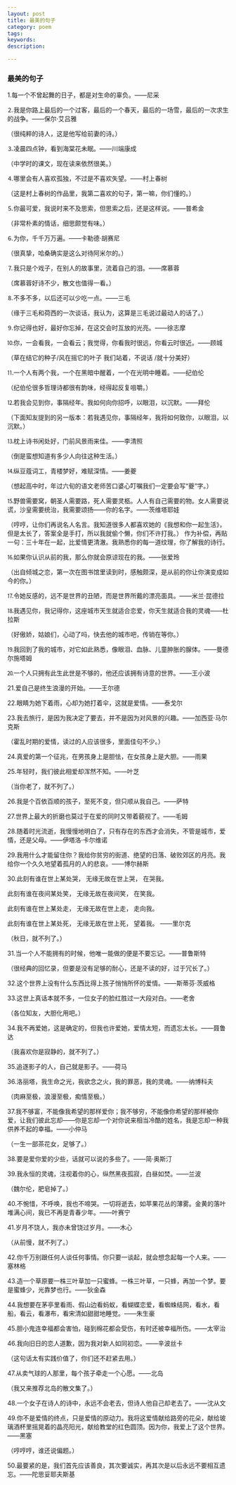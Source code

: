 ```yaml
---
layout: post
title: 最美的句子
category: poem
tags: 
keywords: 
description: 

---
```


### 最美的句子

1.每一个不曾起舞的日子，都是对生命的辜负。——尼采

⒉我是你路上最后的一个过客，最后的一个春天，最后的一场雪，最后的一次求生的战争。——保尔·艾吕雅

（很纯粹的诗人，这是他写给前妻的诗。）

⒊凌晨四点钟，看到海棠花未眠。——川端康成

（中学时的课文，现在读来依然很美。）

⒋哪里会有人喜欢孤独，不过是不喜欢失望。——村上春树

（这是村上春树的作品里，我第二喜欢的句子，第一嘛，你们懂的。）

⒌你最可爱，我说时来不及思索，但思索之后，还是这样说。——普希金

（非常朴素的情话，细思颇觉有味。）

⒍为你，千千万万遍。——卡勒德·胡赛尼

（很真挚，哈桑确实是这么对待阿米尔的。）

⒎我只是个戏子，在别人的故事里，流着自己的泪。——席慕蓉

（席慕蓉好诗不少，散文也值得一看。）

⒏不多不多，以后还可以少吃一点。——三毛

（缘于三毛和荷西的一次谈话，我认为，这算是三毛说过最动人的话了。）

⒐你记得也好，最好你忘掉，在这交会时互放的光亮。——徐志摩

⒑你，一会看我，一会看云；我觉得，你看我时很远，你看云时很近。——顾城

（草在结它的种子/风在摇它的叶子 我们站着，不说话 /就十分美好） 

⒒一个人有两个我，一个在黑暗中醒着，一个在光明中睡着。——纪伯伦

（纪伯伦很多哲理诗都很有韵味，经得起反复咀嚼。）

⒓若我会见到你，事隔经年。我如何向你招呼，以眼泪，以沉默。——拜伦

（下面知友提到的另一版本：若我遇见你，事隔经年，我将如何致你，以眼泪，以沉默。）

⒔枕上诗书闲处好，门前风景雨来佳。——李清照

（倒是蛮想知道有多少人向往这种生活。）

⒕纵豆蔻词工，青楼梦好，难赋深情。——姜夔

（想起高中时，年过六旬的语文老师苦口婆心叮嘱我们一定要会写“夔”字。）

⒖野兽需要窝，朝圣人需要路，死人需要灵柩。人人有自己需要的物。女人需要说谎，沙皇需要统治，我需要颂扬——你的名字。——茨维塔耶娃

（哼哼，让你们再说名人名言。我知道很多人都喜欢她的《我想和你一起生活》，但是太长了，答案全是手打，所以我就偷个懒，你们不许打我。）
作为补偿，再贴一句：三十年在一起，比爱情更清澈。我熟悉你的每一道纹理，你了解我的诗行。

⒗如果你认识从前的我，那么你就会原谅现在的我。——张爱玲

（出自倾城之恋，第一次在图书馆里读到时，感触颇深，是从前的你让你演变成如今的你。）

⒘令她反感的，远不是世界的丑陋，而是世界所戴的漂亮面具。——米兰·昆德拉

⒙我遇见你，我记得你，这座城市天生就适合恋爱，你天生就适合我的灵魂——杜拉斯

（好傲娇，姑娘们，心动了吗，快去他的城市吧，传销在等你。）

⒚我回到了我的城市，对它如此熟悉，像眼泪、血脉、儿童肿胀的腺体。——曼德尔施塔姆

⒛一个人只拥有此生此世是不够的，他还应该拥有诗意的世界。——王小波

21.爱自己是终生浪漫的开始。——王尔德

22.眼睛为她下着雨，心却为她打着伞，这就是爱情。——泰戈尔

23.我去旅行，是因为我决定了要去，并不是因为对风景的兴趣。——加西亚·马尔克斯

（霍乱时期的爱情，读过的人应该很多，里面佳句不少。）

24.真爱的第一个征兆，在男孩身上是胆怯，在女孩身上是大胆。——雨果

25.年轻时，我们彼此相爱却浑然不知。——叶芝

（当你老了，就不列了。）

26.我是个百依百顺的孩子，至死不变，但只顺从我自己。——萨特

27.世界上最大的折磨也莫过于在爱的同时又带着藐视了。——毛姆

28.随着时光流逝，我慢慢地明白了，只有存在的东西才会消失，不管是城市，爱情，还是父母。——伊塔洛·卡尔维诺

29.我用什么才能留住你？我给你贫穷的街道、绝望的日落、破败郊区的月亮。我给你一个久久地望着孤月的人的悲哀。——博尔赫斯

30.此刻有谁在世上某处哭， 无缘无故在世上哭， 在哭我。

此刻有谁在夜间某处笑， 无缘无故在夜间笑， 在笑我。

此刻有谁在世上某处走， 无缘无故在世上走， 走向我。 

此刻有谁在世上某处死， 无缘无故在世上死， 望着我。 ——里尔克

（秋日，就不列了。）

31.当一个人不能拥有的时候，他唯一能做的便是不要忘记。——普鲁斯特

（很经典的回忆录，但要是没有足够的耐心，还是不读的好，过于冗长了。）

32.这个世界上没有什么东西比得上孩子悄悄所怀的爱情。——斯蒂芬·茨威格

33.这世上真话本就不多，一位女子的脸红胜过一大段对白。——老舍

（各位知友，大胆化用吧。）

34.我不再爱她，这是确定的，但我也许爱她，爱情太短，而遗忘太长。——聂鲁达

（我喜欢你是寂静的，就不列了。）

35.追逐影子的人，自己就是影子。——荷马

36.洛丽塔，我生命之光，我欲念之火，我的罪恶，我的灵魂。——纳博科夫

（肉麻至极，浪漫至极，痴情至极。）

37.我不够富，不能像我希望的那样爱你；我不够穷，不能像你希望的那样被你爱，让我们彼此忘却——你是忘却一个对你说来相当冷酷的姓名，我是忘却一种我供养不起的幸福。——小仲马

（一生一部茶花女，足够了。）

38.要是爱你爱的少些，话就可以说的多些了。——简·奥斯汀

39.我永恒的灵魂，注视着你的心，纵然黑夜孤寂，白昼如焚。——兰波

（魏尔伦，肥皂掉了。）

40.不惋惜，不呼唤，我也不啼哭。一切将逝去，如苹果花丛的薄雾。金黄的落叶堆满心间，我已不再是青春少年。——叶赛宁

41.岁月不饶人，我亦未曾饶过岁月。——木心

（从前慢，就不列了。）

42.你千万别跟任何人谈任何事情。你只要一谈起，就会想念起每一个人来。——塞林格

43.造一个草原要一株三叶草加一只蜜蜂。一株三叶草，一只蜂，再加一个梦。要是蜜蜂少，光靠梦也行。——狄金森

44.我想要在茅亭里看雨、假山边看蚂蚁，看蝴蝶恋爱，看蜘蛛结网，看水，看船，看云，看瀑布，看宋清如甜甜地睡觉。——朱生豪

45.胆小鬼连幸福都会害怕，碰到棉花都会受伤，有时还被幸福所伤。——太宰治

46.我向旧日的恋人道歉，因为我对新人如同初恋。——辛波丝卡

（这句话太有实践价值了，你们还不赶紧去用。）

47.从卖气球的人那里，每个孩子牵走一个心愿。——北岛

（我又来推荐北岛的散文集了。）

48.一个女子在诗人的诗中，永远不会老去，但诗人他自己却老去了。——沈从文

49.你不是爱情的终点，只是爱情的原动力。我将这爱情献给路旁的花朵，献给玻璃酒杯里摇晃着的晶亮阳光，献给教堂的红色圆顶。因为你，我爱上了这个世界。——黑塞

（哼哼哼，谁还说偏题。）

50.最要紧的是，我们首先应该善良，其次要诚实，再其次是以后永远不要相互遗忘。——陀思妥耶夫斯基



